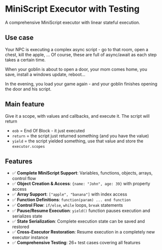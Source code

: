 # MiniScript Executor with Testing

A comprehensive MiniScript executor with linear stateful execution.

## Use case

Your NPC is executing a complex async script - go to that room, open a chest, kill the apple, ...
Of course, these are full of async/await as each step takes a certain time.

When your goblin is about to open a door, your mom comes home, you save, install a windows update, reboot...

In the evening, you load your game again - and your goblin finishes opening the door and his script.

## Main feature

Give it a scope, with values and callbacks, and execute it. The script will return
- `eob` = End Of Block - it just executed
- `return` = the script just returned something (and you have the value)
- `yield` = the script yielded something, use that value and store the `executor.scopes`


## Features

- ✅ **Complete MiniScript Support**: Variables, functions, objects, arrays, control flow
- ✅ **Object Creation & Access**: `{name: "John", age: 39}` with property access
- ✅ **Array Support**: `["apple", "banana"]` with index access
- ✅ **Function Definitions**: `function(param) ... end function`
- ✅ **Control Flow**: `if/else`, `while` loops, `break` statements
- ✅ **Pause/Resume Execution**: `yield()` function pauses execution and serializes state
- ✅ **State Serialization**: Complete execution state can be saved and restored
- ✅ **Cross-Executor Restoration**: Resume execution in a completely new executor instance
- ✅ **Comprehensive Testing**: 26+ test cases covering all features
